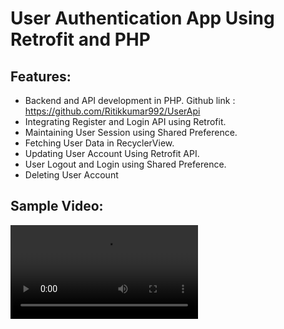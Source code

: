 # User Authentication App Using Retrofit and PHP

## Features:

- Backend and API development in PHP. Github link : https://github.com/Ritikkumar992/UserApi
- Integrating Register and Login API using Retrofit.
- Maintaining User Session using Shared Preference.
- Fetching User Data in RecyclerView.
- Updating User Account Using Retrofit API.
- User Logout and Login using Shared Preference.
- Deleting User Account


## Sample Video:
<video src="https://github.com/Ritikkumar992/UserApi/assets/75531808/81bc9049-018e-48f7-b702-a8618ec8a12b"></video>
